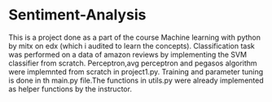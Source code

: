 # Sentiment-Analysis
This is a project done as a part of the course Machine learning with python by mitx on edx (which i audited to learn the concepts). Classification task was performed on a data of amazon reviews by implementing the SVM classifier from scratch. Perceptron,avg perceptron and pegasos algorithm were implemnted from scratch in project1.py. Training and parameter tuning is done in th main.py file.The functions in utils.py were already implemented as helper functions by the instructor.

  
